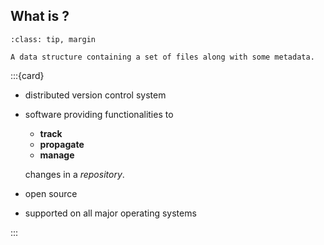 ## What is <i class="fab fa-git"></i>?

```{admonition} Repository
:class: tip, margin

A data structure containing a set of files along with some metadata.

```
:::{card} [**<i class="fab fa-git"></i>**](https://git-scm.com)

* distributed version control system
* software providing functionalities to

  - **track**
  - **propagate**
  - **manage**

  changes in a _repository_.

* open source
* supported on all major operating systems <i class="fab fa-linux"></i>&nbsp;<i class="fab fa-windows"></i>&nbsp;<i class="fab fa-apple"></i>

:::
